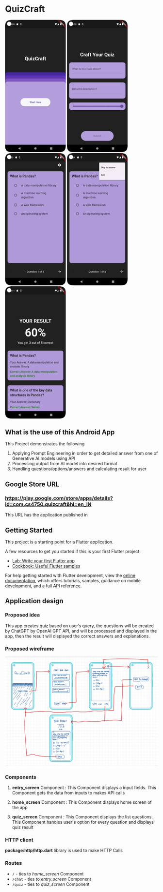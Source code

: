 # QuizCraft

<img src='./1.png' title='Chosen Screenshot' width='200' alt='Chosen Screenshot' /> <img src='./2.png' title='Chosen Screenshot' width='200' alt='Chosen Screenshot' /> <img src='./3.png' title='Chosen Screenshot' width='200' alt='Chosen Screenshot' /> <img src='./4.png' title='Chosen Screenshot' width='200' alt='Chosen Screenshot' /> <img src='./5.png' title='Chosen Screenshot' width='200' alt='Chosen Screenshot' />
 
## What is the use of this Android App

This Project demonstrates the following
1. Applying Prompt Engineering in order to get detailed answer from one of Generative AI models using API
2. Processing output from AI model into desired format
3. Handling questions/options/answers and calculating result for user

## Google Store URL

### https://play.google.com/store/apps/details?id=com.cs4750.quizcraft&hl=en_IN
This URL has the application published in

## Getting Started

This project is a starting point for a Flutter application.

A few resources to get you started if this is your first Flutter project:

- [Lab: Write your first Flutter app](https://docs.flutter.dev/get-started/codelab)
- [Cookbook: Useful Flutter samples](https://docs.flutter.dev/cookbook)

For help getting started with Flutter development, view the
[online documentation](https://docs.flutter.dev/), which offers tutorials,
samples, guidance on mobile development, and a full API reference.

## Application design

### Proposed idea
This app creates quiz based on user’s query, the questions will be created by ChatGPT by OpenAI GPT API, and will be processed and displayed in the app, then the result will displayed the correct answers and explanations.

### Proposed wireframe

<img src='./0.png' title='Chosen Screenshot' width='' alt='Chosen Screenshot' />

### Components

1. **entry_screen** Component : This Component displays a input fields. This Component gets the data from inputs to makes API calls

2. **home_screen** Component : This Component displays home screen of the app

3. **quiz_screen** Component : This Component displays the list questions. This Component handles user's option for every question and displays quiz result


### HTTP client

**package:http/http.dart** library is used to make HTTP Calls

### Routes

- `/` - ties to *home_screen* Component
- `/chat` - ties to *entry_screen* Component
- `/quiz` - ties to *quiz_screen* Component
